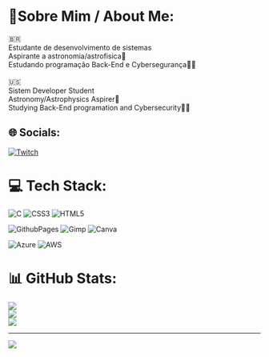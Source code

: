 # 📝Sobre Mim / About Me:
🇧🇷<br>Estudante de desenvolvimento de sistemas<br>Aspirante a astronomia/astrofisica🚀<br>Estudando programação Back-End e Cybersegurança👨‍💻<br><br>🇺🇸<br>Sistem Developer Student<br>Astronomy/Astrophysics Aspirer🚀<br>Studying Back-End programation and Cybersecurity👨‍💻


## 🌐 Socials:
[![Twitch](https://img.shields.io/badge/Twitch-%239146FF.svg?logo=Twitch&logoColor=white)](https://twitch.tv/sam_umbra) 

# 💻 Tech Stack:
![C](https://img.shields.io/badge/c-%2300599C.svg?style=for-the-badge&logo=c&logoColor=white) ![CSS3](https://img.shields.io/badge/css3-%231572B6.svg?style=for-the-badge&logo=css3&logoColor=white) ![HTML5](https://img.shields.io/badge/html5-%23E34F26.svg?style=for-the-badge&logo=html5&logoColor=white) 

![GithubPages](https://img.shields.io/badge/github%20pages-121013?style=for-the-badge&logo=github&logoColor=white) ![Gimp](https://img.shields.io/badge/Gimp-657D8B?style=for-the-badge&logo=gimp&logoColor=FFFFFF) ![Canva](https://img.shields.io/badge/Canva-%2300C4CC.svg?style=for-the-badge&logo=Canva&logoColor=white) 

![Azure](https://img.shields.io/badge/azure-%230072C6.svg?style=for-the-badge&logo=microsoftazure&logoColor=white) 
![AWS](https://img.shields.io/badge/AWS-%23FF9900.svg?style=for-the-badge&logo=amazon-aws&logoColor=white)
# 📊 GitHub Stats:
![](https://github-readme-stats.vercel.app/api?username=Sam-Umbra&theme=react&hide_border=true&include_all_commits=true&count_private=false)<br/>
![](https://github-readme-streak-stats.herokuapp.com/?user=Sam-Umbra&theme=react&hide_border=true)<br/>
![](https://github-readme-stats.vercel.app/api/top-langs/?username=Sam-Umbra&theme=react&hide_border=true&include_all_commits=true&count_private=false&layout=compact)

---
[![](https://visitcount.itsvg.in/api?id=Sam-Umbra&icon=1&color=0)](https://visitcount.itsvg.in)

<!-- Proudly created with GPRM ( https://gprm.itsvg.in ) -->
